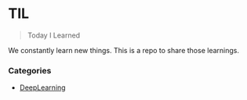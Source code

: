 # TIL
> Today I Learned

We constantly learn new things. This is a repo to share those learnings.


### Categories
* [DeepLearning](#DeepLearning)
